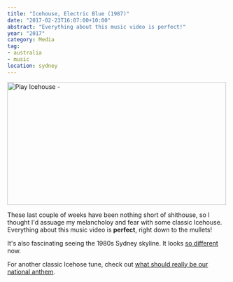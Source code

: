 ```yaml
---
title: "Icehouse, Electric Blue (1987)"
date: "2017-02-23T16:07:00+10:00"
abstract: "Everything about this music video is perfect!"
year: "2017"
category: Media
tag:
- australia
- music
location: sydney
---
```

<p><a href="https://www.youtube.com/watch?v=dgfR3AKCAQI" title="Play Icehouse - "Electric Blue" (1987)"><img src="https://rubenerd.com/files/2017/yt-dgfR3AKCAQI@1x.jpg" srcset="https://rubenerd.com/files/2017/yt-dgfR3AKCAQI@1x.jpg 1x, https://rubenerd.com/files/2017/yt-dgfR3AKCAQI@2x.jpg 2x" alt="Play Icehouse - "Electric Blue" (1987)" style="width:500px;height:281px;" /></a></p>

These last couple of weeks have been nothing short of shithouse, so I thought I'd assuage my melancholoy and fear with some classic Icehouse. Everything about this music video is **perfect**, right down to the mullets!

It's also fascinating seeing the 1980s Sydney skyline. It looks [so different] now.

For another classic Icehose tune, check out [what should really be our national anthem].

[so different]: https://en.wikipedia.org/wiki/File:Sydney_2014_cropped.jpg
[what should really be our national anthem]: https://www.youtube.com/watch?v=3mkidP2OUCk

